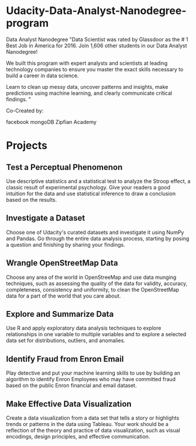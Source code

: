 # Udacity-Data-Analyst-Nanodegree-program
Data Analyst Nanodegree
"Data Scientist was rated by Glassdoor as the # 1 Best Job in America for 2016. Join 1,606 other students in our Data Analyst Nanodegree!

We built this program with expert analysts and scientists at leading technology companies to ensure you master the exact skills necessary to build a career in data science.

Learn to clean up messy data, uncover patterns and insights, make predictions using machine learning, and clearly communicate critical findings. "

Co-Created by:

facebook
mongoDB
Zipfian Academy

# Projects
## Test a Perceptual Phenomenon
Use descriptive statistics and a statistical test to analyze the Stroop effect, a classic result of experimental psychology. Give your readers a good intuition for the data and use statistical inference to draw a conclusion based on the results.


## Investigate a Dataset
Choose one of Udacity's curated datasets and investigate it using NumPy and Pandas. Go through the entire data analysis process, starting by posing a question and finishing by sharing your findings.



## Wrangle OpenStreetMap Data
Choose any area of the world in OpenStreeMap and use data munging techniques, such as assessing the quality of the data for validity, accuracy, completeness, consistency and uniformity, to clean the OpenStreetMap data for a part of the world that you care about.


## Explore and Summarize Data
Use R and apply exploratory data analysis techniques to explore relationships in one variable to multiple variables and to explore a selected data set for distributions, outliers, and anomalies.


## Identify Fraud from Enron Email
Play detective and put your machine learning skills to use by building an algorithm to identify Enron Employees who may have committed fraud based on the public Enron financial and email dataset.

## Make Effective Data Visualization
Create a data visualization from a data set that tells a story or highlights trends or patterns in the data using Tableau. Your work should be a reflection of the theory and practice of data visualization, such as visual encodings, design principles, and effective communication.


